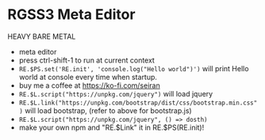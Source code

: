 RGSS3 Meta Editor 
====================

HEAVY BARE METAL

* meta editor
* press ctrl-shift-1 to run at current context
* `RE.$PS.set('RE.init', 'console.log("Hello world")')` will print Hello world at console every time when startup.
* buy me a coffee at https://ko-fi.com/seiran
* `RE.$L.script("https://unpkg.com/jquery")` will load jquery
* `RE.$L.link("https://unpkg.com/bootstrap/dist/css/bootstrap.min.css")` will load bootstrap, (refer to above for bootstrap.js)
* `RE.$L.script("https://unpkg.com/jquery", () => dosth)`
* make your own npm and "RE.$Link" it in RE.$PS(RE.init)!



